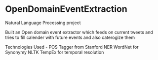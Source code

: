 # OpenDomainEventExtraction
Natural Language Processing project

Built an Open domain event extractor which feeds on current tweets and tries to fill calender with future events and also caterogize them

Technologies Used - 
 POS Tagger from Stanford NER
 WordNet for Synonymy
 NLTK TempEx for temporal resolution

